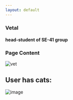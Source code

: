 ```yaml
---
layout: default
---
```


### Vetal 
#### head-student of SE-41 group

### Page Content

![vet](https://user-images.githubusercontent.com/65286819/204216818-45381239-8c77-474d-95ef-482b29c35ecf.gif)


## User has cats: 

![image](https://user-images.githubusercontent.com/65286819/204217199-7d5d8757-c96f-43dc-a466-b893e70d0cab.png)

